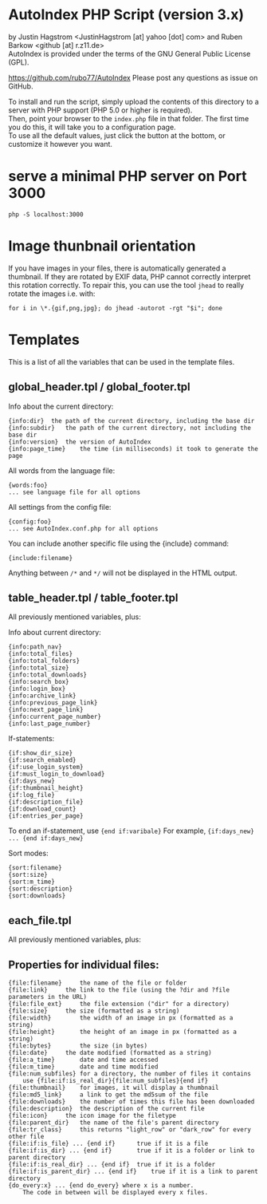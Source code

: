 # AutoIndex PHP Script (version 3.x)

by Justin Hagstrom <JustinHagstrom [at] yahoo [dot] com> and Ruben Barkow <github [at] r.z11.de>  
AutoIndex is provided under the terms of the GNU General Public License (GPL).

https://github.com/rubo77/AutoIndex
Please post any questions as issue on GitHub.

To install and run the script, simply upload the contents of this directory to a server with PHP support (PHP 5.0 or higher is required).  
Then, point your browser to the `index.php` file in that folder. The first time you do this, it will take you to a configuration page.  
To use all the default values, just click the button at the bottom, or customize it however you want.

# serve a minimal PHP server on Port 3000

    php -S localhost:3000

# Image thunbnail orientation

If you have images in your files, there is automatically generated a thumbnail. If
they are rotated by EXIF data, PHP cannot correctly interpret this rotation correctly.
To repair this, you can use the tool `jhead` to really rotate the images i.e. with:

    for i in \*.{gif,png,jpg}; do jhead -autorot -rgt "$i"; done

# Templates

This is a list of all the variables that can be used in the template files.

 
## global_header.tpl / global_footer.tpl

Info about the current directory:

	{info:dir}	the path of the current directory, including the base dir
	{info:subdir}	the path of the current directory, not including the base dir
	{info:version}	the version of AutoIndex
	{info:page_time}	the time (in milliseconds) it took to generate the page

All words from the language file:

	{words:foo}
	... see language file for all options

All settings from the config file:

	{config:foo}
	... see AutoIndex.conf.php for all options

You can include another specific file using the {include} command:

	{include:filename}

Anything between `/*` and `*/` will not be displayed in the HTML output.

 
## table_header.tpl / table_footer.tpl

All previously mentioned variables, plus:

Info about current directory:

	{info:path_nav}
	{info:total_files}
	{info:total_folders}
	{info:total_size}
	{info:total_downloads}
	{info:search_box}
	{info:login_box}
	{info:archive_link}
	{info:previous_page_link}
	{info:next_page_link}
	{info:current_page_number}
	{info:last_page_number}

If-statements:

	{if:show_dir_size}
	{if:search_enabled}
	{if:use_login_system}
	{if:must_login_to_download}
	{if:days_new}
	{if:thumbnail_height}
	{if:log_file}
	{if:description_file}
	{if:download_count}
	{if:entries_per_page}

To end an if-statement, use `{end if:varibale}`
For example, `{if:days_new} ... {end if:days_new}`

Sort modes:

	{sort:filename}
	{sort:size}
	{sort:m_time}
	{sort:description}
	{sort:downloads}

 
## each_file.tpl

All previously mentioned variables, plus:

## Properties for individual files:

	{file:filename}		the name of the file or folder
	{file:link}		the link to the file (using the ?dir and ?file parameters in the URL)
	{file:file_ext}		the file extension ("dir" for a directory)
	{file:size}		the size (formatted as a string)
	{file:width}		the width of an image in px (formatted as a string)
	{file:height}		the height of an image in px (formatted as a string)
	{file:bytes}		the size (in bytes)
	{file:date}		the date modified (formatted as a string)
	{file:a_time}		date and time accessed
	{file:m_time}		date and time modified
	{file:num_subfiles}	for a directory, the number of files it contains
		use {file:if:is_real_dir}{file:num_subfiles}{end if}
	{file:thumbnail}	for images, it will display a thumbnail
	{file:md5_link}		a link to get the md5sum of the file
	{file:downloads}	the number of times this file has been downloaded
	{file:description}	the description of the current file
	{file:icon}		the icon image for the filetype
	{file:parent_dir}	the name of the file's parent directory
	{file:tr_class}		this returns "light_row" or "dark_row" for every other file
	{file:if:is_file} ... {end if}		true if it is a file
	{file:if:is_dir} ... {end if}		true if it is a folder or link to parent directory
	{file:if:is_real_dir} ... {end if}	true if it is a folder
	{file:if:is_parent_dir} ... {end if}	true if it is a link to parent directory
	{do_every:x} ... {end do_every} where x is a number.
		The code in between will be displayed every x files.
